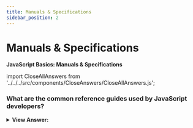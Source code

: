 ```yaml
---
title: Manuals & Specifications
sidebar_position: 2
---
```


# Manuals & Specifications

**JavaScript Basics: Manuals & Specifications**

<head>
  <title>Title</title>
  <meta charSet="utf-8" />
</head>

import CloseAllAnswers from '../../../src/components/CloseAnswers/CloseAllAnswers.js';

<CloseAllAnswers />

### What are the common reference guides used by JavaScript developers?

<details>
  <summary><strong>View Answer:</strong></summary>
  <div>
  <div><strong>Interview Response:</strong> Professional JavaScript developers typically refer to ECMA-262 specifications, <a href="https://developer.mozilla.org/" title="MDN" target="_blank" rel="noopener noreferrer">MDN</a> JavaScript references, and compatibility tables like CanIUse.com.</div>
  </div>
</details>
